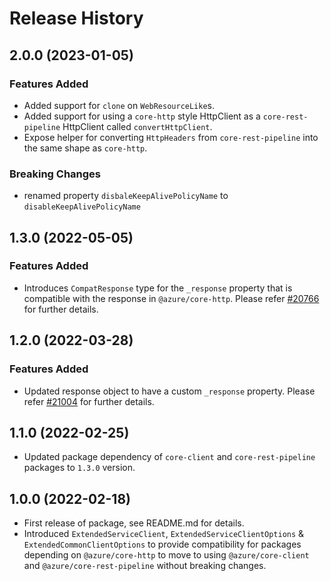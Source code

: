 # Release History

## 2.0.0 (2023-01-05)

### Features Added

- Added support for `clone` on `WebResourceLike`s.
- Added support for using a `core-http` style HttpClient as a `core-rest-pipeline` HttpClient called `convertHttpClient`.
- Expose helper for converting `HttpHeaders` from `core-rest-pipeline` into the same shape as `core-http`.

### Breaking Changes

- renamed property `disbaleKeepAlivePolicyName` to `disableKeepAlivePolicyName`

## 1.3.0 (2022-05-05)

### Features Added

- Introduces `CompatResponse` type for the `_response` property that is compatible with the response in `@azure/core-http`. Please refer [#20766](https://github.com/Azure/azure-sdk-for-js/pull/20766) for further details.

## 1.2.0 (2022-03-28)

### Features Added

- Updated response object to have a custom `_response` property. Please refer [#21004](https://github.com/Azure/azure-sdk-for-js/pull/21004) for further details.

## 1.1.0 (2022-02-25)

- Updated package dependency of `core-client` and `core-rest-pipeline` packages to `1.3.0` version.

## 1.0.0 (2022-02-18)

- First release of package, see README.md for details.
- Introduced `ExtendedServiceClient`, `ExtendedServiceClientOptions` & `ExtendedCommonClientOptions` to provide compatibility for packages depending on `@azure/core-http` to move to using `@azure/core-client` and `@azure/core-rest-pipeline` without breaking changes.

